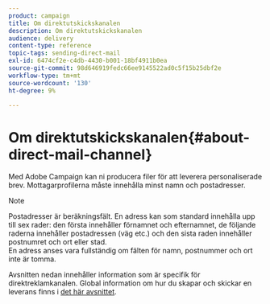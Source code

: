 ```yaml
---
product: campaign
title: Om direktutskickskanalen
description: Om direktutskickskanalen
audience: delivery
content-type: reference
topic-tags: sending-direct-mail
exl-id: 6474cf2e-c4db-4430-b001-18bf4911b0ea
source-git-commit: 98d646919fedc66ee9145522ad0c5f15b25dbf2e
workflow-type: tm+mt
source-wordcount: '130'
ht-degree: 9%

---
```


# Om direktutskickskanalen{#about-direct-mail-channel}

Med Adobe Campaign kan ni producera filer för att leverera personaliserade brev. Mottagarprofilerna måste innehålla minst namn och postadresser.

>[!NOTE]
>
>Postadresser är beräkningsfält. En adress kan som standard innehålla upp till sex rader: den första innehåller förnamnet och efternamnet, de följande raderna innehåller postadressen (väg etc.) och den sista raden innehåller postnumret och ort eller stad.\
>En adress anses vara fullständig om fälten för namn, postnummer och ort inte är tomma.

Avsnitten nedan innehåller information som är specifik för direktreklamkanalen. Global information om hur du skapar och skickar en leverans finns i [det här avsnittet](../../delivery/using/steps-about-delivery-creation-steps.md).
